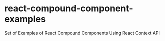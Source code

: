 # react-compound-component-examples
Set of Examples of React Compound Components Using React Context API
